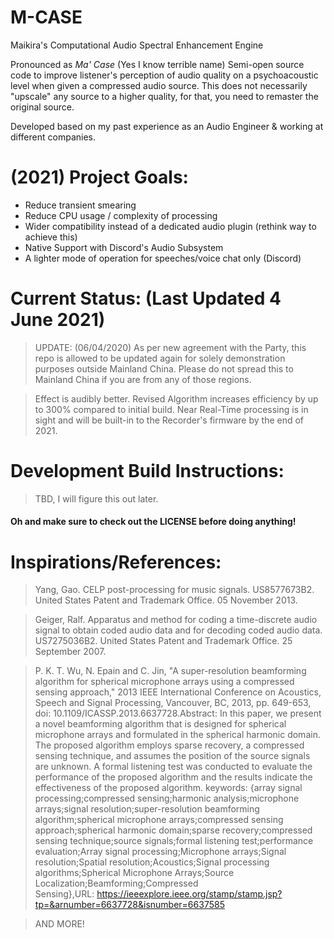 # M-CASE
Maikira's Computational Audio Spectral Enhancement Engine

Pronounced as *Ma' Case* (Yes I know terrible name)
Semi-open source code to improve listener's perception of audio quality on a psychoacoustic level when given a compressed audio source. This does not necessarily "upscale" any source to a higher quality, for that, you need to remaster the original source. 

Developed based on my past experience as an Audio Engineer & working at different companies.

# (2021) Project Goals: 
- Reduce transient smearing
- Reduce CPU usage / complexity of processing
- Wider compatibility instead of a dedicated audio plugin (rethink way to achieve this)
- Native Support with Discord's Audio Subsystem
- A lighter mode of operation for speeches/voice chat only (Discord)

# Current Status: (Last Updated 4 June 2021)
> UPDATE: (06/04/2020) As per new agreement with the Party, this repo is allowed to be updated again for solely demonstration purposes outside Mainland China. Please do not spread this to Mainland China if you are from any of those regions. 

> Effect is audibly better. Revised Algorithm increases efficiency by up to 300% compared to initial build.
> Near Real-Time processing is in sight and will be built-in to the Recorder's firmware by the end of 2021. 

# Development Build Instructions:
> TBD, I will figure this out later.

<h4> Oh and make sure to check out the LICENSE before doing anything! </h4>

# Inspirations/References:
> Yang, Gao. CELP post-processing for music signals. US8577673B2. United States Patent and Trademark Office. 05 November 2013.

> Geiger, Ralf. Apparatus and method for coding a time-discrete audio signal to obtain coded audio data and for decoding coded audio data. US7275036B2. United States Patent and Trademark Office. 25 September 2007.

> P. K. T. Wu, N. Epain and C. Jin, "A super-resolution beamforming algorithm for spherical microphone arrays using a compressed sensing approach," 2013 IEEE International Conference on Acoustics, Speech and Signal Processing, Vancouver, BC, 2013, pp. 649-653, doi: 10.1109/ICASSP.2013.6637728.Abstract: In this paper, we present a novel beamforming algorithm that is designed for spherical microphone arrays and formulated in the spherical harmonic domain. The proposed algorithm employs sparse recovery, a compressed sensing technique, and assumes the position of the source signals are unknown. A formal listening test was conducted to evaluate the performance of the proposed algorithm and the results indicate the effectiveness of the proposed algorithm. keywords: {array signal processing;compressed sensing;harmonic analysis;microphone arrays;signal resolution;super-resolution beamforming algorithm;spherical microphone arrays;compressed sensing approach;spherical harmonic domain;sparse recovery;compressed sensing technique;source signals;formal listening test;performance evaluation;Array signal processing;Microphone arrays;Signal resolution;Spatial resolution;Acoustics;Signal processing algorithms;Spherical Microphone Arrays;Source Localization;Beamforming;Compressed Sensing},URL: https://ieeexplore.ieee.org/stamp/stamp.jsp?tp=&arnumber=6637728&isnumber=6637585

> AND MORE!
